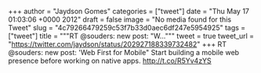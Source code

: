 
+++
author = "Jaydson Gomes"
categories = ["tweet"]
date = "Thu May 17 01:03:06 +0000 2012"
draft = false
image = "No media found for this Tweet"
slug = "4c79266479259c53f7b33d0aec6df247e5954925"
tags = ["tweet"]
title = """RT @souders: new post: "W..."""
tweet = true
tweet_url = "https://twitter.com/jaydson/status/202927188339732482"
+++
RT @souders: new post: 'Web First for Mobile" Start building a mobile web presence before working on native apps. http://t.co/R5Yv4zYS
